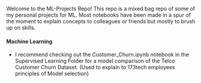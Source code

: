 Welcome to the ML-Projects Repo! 
This repo is a mixed bag repo of some of my personal projects for ML. 
Most notebooks have been made in a spur of the moment to explain concepts to colleagues or friends but mostly to brush up on skills.

#### Machine Learning
- I recommend checking out the Customer_Churn.ipynb notebook in the Supervised Learning Folder for a model comparison of the Telco Customer Churn Dataset.  (Used to explain to 173tech employees principles of Model selection)
